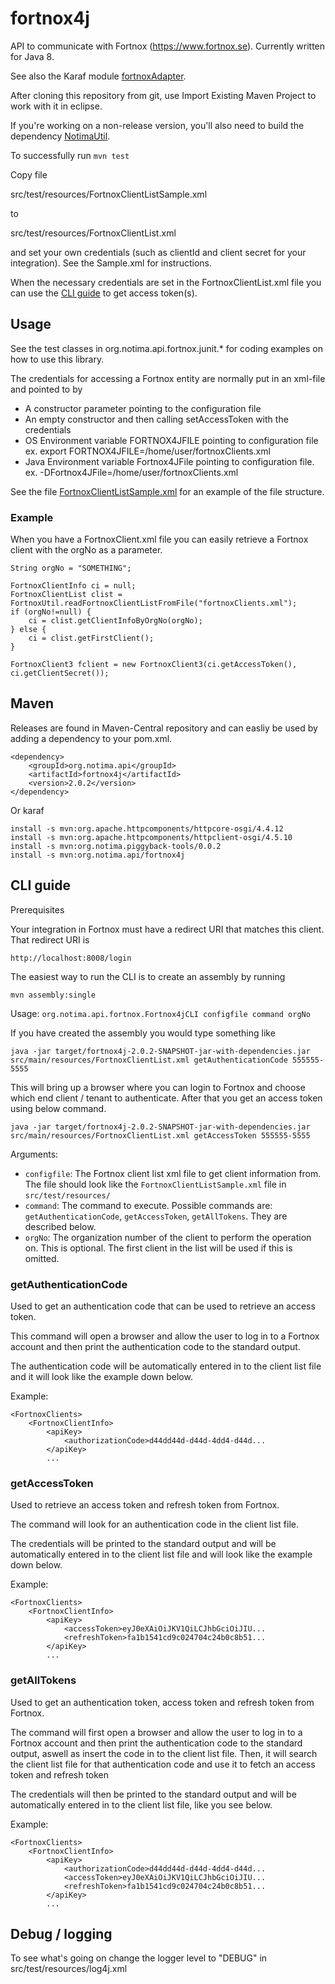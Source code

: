 # fortnox4j
API to communicate with Fortnox (https://www.fortnox.se). Currently written for Java 8.

See also the Karaf module [fortnoxAdapter](https://github.com/notima/businessObjectAdapters/tree/master/fortnoxAdapter).

After cloning this repository from git, use Import Existing Maven Project to work with it in eclipse.

If you're working on a non-release version, you'll also need to build the dependency [NotimaUtil](https://github.com/notima/NotimaUtil).

To successfully run `mvn test`

Copy file 

src/test/resources/FortnoxClientListSample.xml 

to

src/test/resources/FortnoxClientList.xml

and set your own credentials (such as clientId and client secret for your integration). See the Sample.xml for instructions.

When the necessary credentials are set in the FortnoxClientList.xml file you can use the [CLI guide](#cli-guide) to get access token(s).

## Usage

See the test classes in org.notima.api.fortnox.junit.* for coding examples on how to use this library.

The credentials for accessing a Fortnox entity are normally put in an xml-file and pointed to by 

* A constructor parameter pointing to the configuration file
* An empty constructor and then calling setAccessToken with the credentials
* OS Environment variable FORTNOX4JFILE pointing to configuration file
<br>ex. export FORTNOX4JFILE=/home/user/fortnoxClients.xml
* Java Environment variable Fortnox4JFile pointing to configuration file.
<br>ex. -DFortnox4JFile=/home/user/fortnoxClients.xml 

See the file [FortnoxClientListSample.xml](https://github.com/notima/fortnox4j/blob/master/src/test/resources/FortnoxClientListSample.xml) for an example of the file structure.

### Example

When you have a FortnoxClient.xml file you can easily retrieve a Fortnox client with the orgNo as a parameter.

```
String orgNo = "SOMETHING";

FortnoxClientInfo ci = null;
FortnoxClientList clist = FortnoxUtil.readFortnoxClientListFromFile("fortnoxClients.xml");
if (orgNo!=null) {
	ci = clist.getClientInfoByOrgNo(orgNo);
} else {
	ci = clist.getFirstClient();
}

FortnoxClient3 fclient = new FortnoxClient3(ci.getAccessToken(), ci.getClientSecret());

```

## Maven

Releases are found in Maven-Central repository and can easliy be used by adding a dependency to your pom.xml.

    <dependency>
        <groupId>org.notima.api</groupId>
        <artifactId>fortnox4j</artifactId>
        <version>2.0.2</version>
    </dependency>

Or karaf

	install -s mvn:org.apache.httpcomponents/httpcore-osgi/4.4.12
	install -s mvn:org.apache.httpcomponents/httpclient-osgi/4.5.10
	install -s mvn:org.notima.piggyback-tools/0.0.2
	install -s mvn:org.notima.api/fortnox4j

## CLI guide

Prerequisites

Your integration in Fortnox must have a redirect URI that matches this client. That redirect URI is

	http://localhost:8008/login

The easiest way to run the CLI is to create an assembly by running

	mvn assembly:single

Usage: `org.notima.api.fortnox.Fortnox4jCLI configfile command orgNo`

If you have created the assembly you would type something like

	java -jar target/fortnox4j-2.0.2-SNAPSHOT-jar-with-dependencies.jar src/main/resources/FortnoxClientList.xml getAuthenticationCode 555555-5555
 
 This will bring up a browser where you can login to Fortnox and choose which end client / tenant to authenticate. After that you get an access token using below command.
  
  	java -jar target/fortnox4j-2.0.2-SNAPSHOT-jar-with-dependencies.jar src/main/resources/FortnoxClientList.xml getAccessToken 555555-5555

Arguments:
- `configfile`: The Fortnox client list xml file to get client information from. The file should look like the `FortnoxClientListSample.xml` file in `src/test/resources/`
- `command`: The command to execute. Possible commands are: `getAuthenticationCode`, `getAccessToken`, `getAllTokens`. They are described below.
- `orgNo`: The organization number of the client to perform the operation on. This is optional. The first client in the list will be used if this is omitted.


### getAuthenticationCode

Used to get an authentication code that can be used to retrieve an access token.

This command will open a browser and allow the user to log in to a Fortnox account and then print the authentication code to the standard output.

The authentication code will be automatically entered in to the client list file and it will look like the example down below.

Example:

	<FortnoxClients>
        <FortnoxClientInfo>
            <apiKey>
				<authorizationCode>d44dd44d-d44d-4dd4-d44d...
			</apiKey>
			...

### getAccessToken

Used to retrieve an access token and refresh token from Fortnox.

The command will look for an authentication code in the client list file.

The credentials will be printed to the standard output and will be automatically entered in to the client list file and will look like the example down below.

Example:

	<FortnoxClients>
        <FortnoxClientInfo>
            <apiKey>
				<accessToken>eyJ0eXAiOiJKV1QiLCJhbGciOiJIU...
				<refreshToken>fa1b1541cd9c024704c24b0c8b51...
			</apiKey>
			...

### getAllTokens

Used to get an authentication token, access token and refresh token from Fortnox.

The command will first open a browser and allow the user to log in to a Fortnox account and then print the authentication code to the standard output, aswell as insert the code in to the client list file. Then, it will search the client list file for that authentication code and use it to fetch an access token and refresh token

The credentials will then be printed to the standard output and will be automatically entered in to the client list file, like you see below.

Example:

	<FortnoxClients>
        <FortnoxClientInfo>
            <apiKey>
				<authorizationCode>d44dd44d-d44d-4dd4-d44d...
				<accessToken>eyJ0eXAiOiJKV1QiLCJhbGciOiJIU...
				<refreshToken>fa1b1541cd9c024704c24b0c8b51...
			</apiKey>
			...

## Debug / logging

To see what's going on change the logger level to "DEBUG" in src/test/resources/log4j.xml
